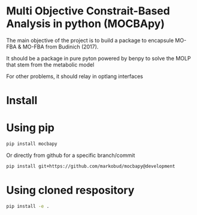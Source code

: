 # Multi Objective Constrait-Based Analysis in python (MOCBApy)

The main objective of the project is to build a package to encapsule MO-FBA & MO-FBA from Budinich (2017). 

It should be a package in pure pyton powered by benpy to solve the MOLP that stem from the metabolic model

For other problems, it should relay in optlang interfaces

# Install

# Using pip

```sh
pip install mocbapy
```

Or directly from github for a specific branch/commit

```sh
pip install git+https://github.com/markobud/mocbapy@development     
```

# Using cloned respository
```sh
pip install -e .
```